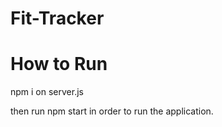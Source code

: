 # Fit-Tracker

# How to Run
npm i on server.js

then run npm start in order to run the application.
